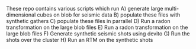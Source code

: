 
These repo contains various scripts which run
A) generate large multi-dimensional cubes on blob for seismic data
B) populate these files with synthetic gathers
C) populate these files in parrallel
D) Run a radon transformation on the large blob files
E) Run a radon transformation on the large blob files
F) Generate synthetic seismic shots using devito
G) Run the shots over the cluster
H) Run an RTM on the synthetic shots

